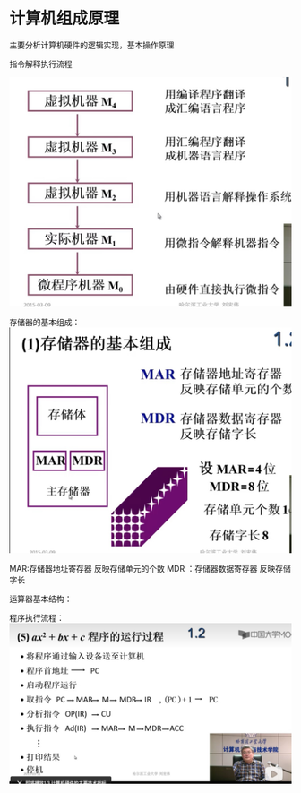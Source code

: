 # 计算机组成原理
主要分析计算机硬件的逻辑实现，基本操作原理

指令解释执行流程

![img](images/computer_comand_inerpreter.jpg)

存储器的基本组成：
![img](images/computer_store.jpg)

MAR:存储器地址寄存器 反映存储单元的个数
MDR ：存储器数据寄存器 反映存储字长

运算器基本结构：

程序执行流程：
![img](images/comput_pro_exec_flow.jpg)

